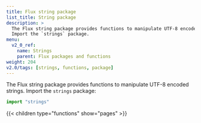 ```yaml
---
title: Flux string package
list_title: String package
description: >
  The Flux string package provides functions to manipulate UTF-8 encoded strings.
  Import the `strings` package.
menu:
  v2_0_ref:
    name: Strings
    parent: Flux packages and functions
weight: 204
v2.0/tags: [strings, functions, package]
---
```


The Flux string package provides functions to manipulate UTF-8 encoded strings.
Import the `strings` package:

```js
import "strings"
```

{{< children type="functions" show="pages" >}}
